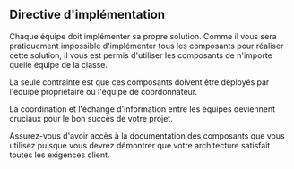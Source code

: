 ## Directive d'implémentation

Chaque équipe doit implémenter sa propre solution.  Comme il vous sera pratiquement impossible d'implémenter tous les composants pour réaliser cette solution, il vous est permis d'utiliser les composants de n'importe quelle équipe de la classe.

La seule contrainte est que ces composants doivent être déployés par l'équipe propriétaire ou l'équipe de coordonnateur.

La coordination et l'échange d'information entre les équipes deviennent cruciaux pour le bon succès de votre projet. 

Assurez-vous d'avoir accès à la documentation des composants que vous utilisez puisque vous devrez démontrer que votre architecture satisfait toutes les exigences client.
